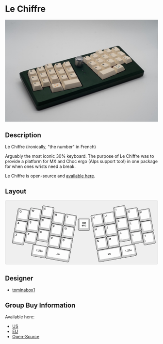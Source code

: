 # Le Chiffre
![](./Images/lechiffre_cover.jpeg)

## Description
Le Chiffre (ironically, "the number" in French)

Arguably the most iconic 30% keyboard. The purpose of Le Chiffre was to provide a platform for MX and Choc ergo (Alps support too!) in one package for when ones wrists need a break.

Le Chiffre is open-source and [available here](https://github.com/tominabox1/Le-Chiffre-Keyboard).

## Layout
![](./Images/lechiffre_layout.png)

## Designer
- [tominabox1](https://github.com/tominabox1)

## Group Buy Information
Available here:
- [US](https://www.jlw-kb.com/products/le-chiffre-plus-kit)
- [EU](https://keeb.supply/products/lechiffre-kit)
- [Open-Source](https://github.com/tominabox1/Le-Chiffre-Keyboard)
